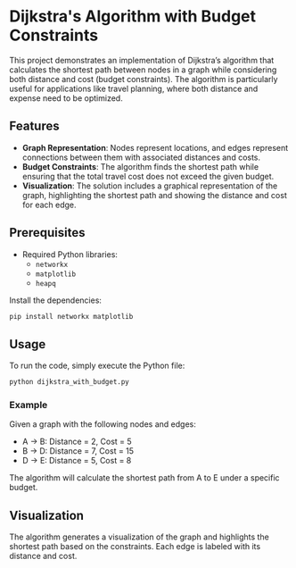
# Dijkstra's Algorithm with Budget Constraints

This project demonstrates an implementation of Dijkstra’s algorithm that calculates the shortest path between nodes in a graph while considering both distance and cost (budget constraints). The algorithm is particularly useful for applications like travel planning, where both distance and expense need to be optimized.

## Features
- **Graph Representation**: Nodes represent locations, and edges represent connections between them with associated distances and costs.
- **Budget Constraints**: The algorithm finds the shortest path while ensuring that the total travel cost does not exceed the given budget.
- **Visualization**: The solution includes a graphical representation of the graph, highlighting the shortest path and showing the distance and cost for each edge.

## Prerequisites
- Required Python libraries:
  - `networkx`
  - `matplotlib`
  - `heapq`

Install the dependencies:
```bash
pip install networkx matplotlib
```

## Usage
To run the code, simply execute the Python file:
```bash
python dijkstra_with_budget.py
```

### Example
Given a graph with the following nodes and edges:
- A -> B: Distance = 2, Cost = 5
- B -> D: Distance = 7, Cost = 15
- D -> E: Distance = 5, Cost = 8

The algorithm will calculate the shortest path from A to E under a specific budget.

## Visualization
The algorithm generates a visualization of the graph and highlights the shortest path based on the constraints. Each edge is labeled with its distance and cost.
